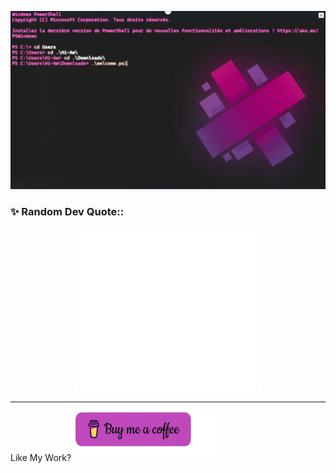 <p align="center">
  <a href="https://TheDriver.com">
    <img src="Image/ai2.gif" alt="Banner">
  </a>
</p>


<h3 align="left">✨ Random Dev Quote::</h3>
<p align="center">
  <img width="300" height="260" src="Image/quote.png" alt="Dev Quote" />
</p>
<hr>

Like My Work?
<a href="https://www.buymeacoffee.com/iampavangandhi" target="_blank"><img src="Image/de.png" alt="Buy Me A Coffee" height="80px" width="237px" ></a>

